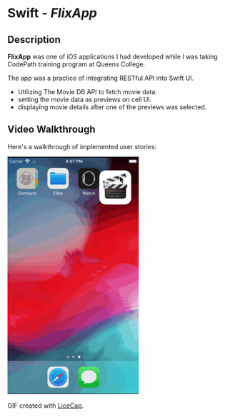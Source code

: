 # Swift - *FlixApp*

## Description

**FlixApp** was one of iOS applications I had developed while I was taking CodePath training program at Queens College.

The app was a practice of integrating RESTful API into Swift UI.
- Utilizing The Movie DB API to fetch movie data.  
- setting the movie data as previews on cell UI.  
- displaying movie details after one of the previews was selected.  

## Video Walkthrough

Here's a walkthrough of implemented user stories:

<img src='https://github.com/lxy878/FlixApp/blob/master/showcase_FlixApp.gif' title='Video Walkthrough' width='' alt='Video Walkthrough' />

GIF created with [LiceCap](http://www.cockos.com/licecap/).


